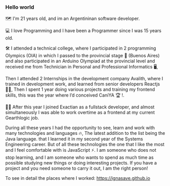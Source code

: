 ### Hello world 

🗺 I'm 21 years old, and im an Argentininan software developer.

💻 I love Programming and I have been a Programmer since I was 15 years old.

🛠 I attended a technical college, where I participated in 2 programming Olympics (OIA) in which I passed to the provincial stage 🥇 (Buenos Aires) and also participated in an Arduino Olympiad at the provincial level and received me from Technician in Personal and Professional Informatics 🖥,

Then I attended 2 Internships in the development company Avalith, where I trained in development work, and learned from senior developers Reactjs 👷‍♂️,
Then I spent 1 year doing various projects and training my frontend skills, this was the year where I’d conceived CaniYA 🏆 !.

👩‍💻 After this year I joined Exactian as a fullstack developer, and almost simultaneously I was able to work overtime as a frontend at my current Gearthlogic job.

During all these years I had the opportunity to see, learn and work with many technologies and languages 🔥,
The latest addition to the list being the Java language.
that I learned it in my second year of the Systems Engineering career.
But of all these technologies the one that I like the most and I feel comfortable with is JavaScript ⚡.
I am someone who does not stop learning, and I am someone who wants to spend as much time as possible studying new things or doing interesting projects.
If you have a project and you need someone to carry it out, I am the right person!

To see in detail the places where I worked: https://ignasave.github.io
